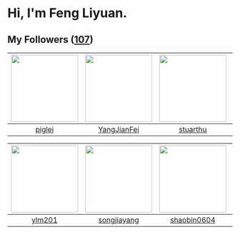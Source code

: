 # Hi, I'm Feng Liyuan.

## My Followers ([107](https://github.com/SunRunAway?tab=followers))

| <img src="https://avatars.githubusercontent.com/u/731266?v=4" width="150" height="150" /> | <img src="https://avatars.githubusercontent.com/u/16703333?v=4" width="150" height="150" /> | <img src="https://avatars.githubusercontent.com/u/16526001?v=4" width="150" height="150" /> | <img src="https://avatars.githubusercontent.com/u/24202964?v=4" width="150" height="150" /> |
| :---------------------------------------------------------------------------------------: | :-----------------------------------------------------------------------------------------: | :-----------------------------------------------------------------------------------------: | :-----------------------------------------------------------------------------------------: |
|                            [piglei](https://github.com/piglei)                            |                        [YangJianFei](https://github.com/YangJianFei)                        |                           [stuarthu](https://github.com/stuarthu)                           |                        [hazelnutsgz](https://github.com/hazelnutsgz)                        |

| <img src="https://avatars.githubusercontent.com/u/588162?v=4" width="150" height="150" /> | <img src="https://avatars.githubusercontent.com/u/1459834?v=4" width="150" height="150" /> | <img src="https://avatars.githubusercontent.com/u/10383?v=4" width="150" height="150" /> | <img src="https://avatars.githubusercontent.com/u/14999922?v=4" width="150" height="150" /> |
| :---------------------------------------------------------------------------------------: | :----------------------------------------------------------------------------------------: | :--------------------------------------------------------------------------------------: | :-----------------------------------------------------------------------------------------: |
|                            [ylm201](https://github.com/ylm201)                            |                        [songjiayang](https://github.com/songjiayang)                       |                       [shaobin0604](https://github.com/shaobin0604)                      |                        [chenlinholl](https://github.com/chenlinholl)                        |
